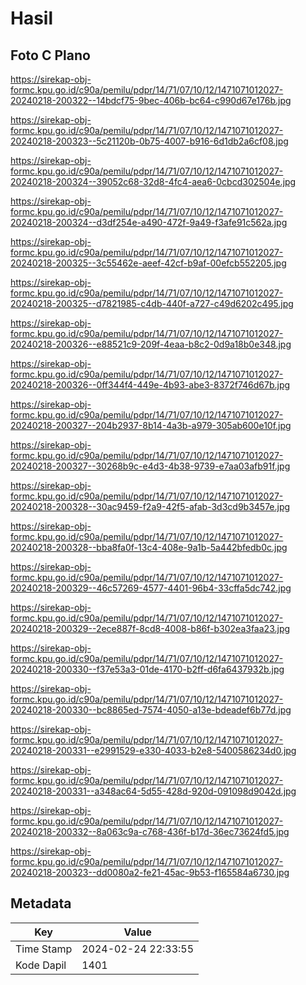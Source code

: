 # Hasil

## Foto C Plano

https://sirekap-obj-formc.kpu.go.id/c90a/pemilu/pdpr/14/71/07/10/12/1471071012027-20240218-200322--14bdcf75-9bec-406b-bc64-c990d67e176b.jpg

https://sirekap-obj-formc.kpu.go.id/c90a/pemilu/pdpr/14/71/07/10/12/1471071012027-20240218-200323--5c21120b-0b75-4007-b916-6d1db2a6cf08.jpg

https://sirekap-obj-formc.kpu.go.id/c90a/pemilu/pdpr/14/71/07/10/12/1471071012027-20240218-200324--39052c68-32d8-4fc4-aea6-0cbcd302504e.jpg

https://sirekap-obj-formc.kpu.go.id/c90a/pemilu/pdpr/14/71/07/10/12/1471071012027-20240218-200324--d3df254e-a490-472f-9a49-f3afe91c562a.jpg

https://sirekap-obj-formc.kpu.go.id/c90a/pemilu/pdpr/14/71/07/10/12/1471071012027-20240218-200325--3c55462e-aeef-42cf-b9af-00efcb552205.jpg

https://sirekap-obj-formc.kpu.go.id/c90a/pemilu/pdpr/14/71/07/10/12/1471071012027-20240218-200325--d7821985-c4db-440f-a727-c49d6202c495.jpg

https://sirekap-obj-formc.kpu.go.id/c90a/pemilu/pdpr/14/71/07/10/12/1471071012027-20240218-200326--e88521c9-209f-4eaa-b8c2-0d9a18b0e348.jpg

https://sirekap-obj-formc.kpu.go.id/c90a/pemilu/pdpr/14/71/07/10/12/1471071012027-20240218-200326--0ff344f4-449e-4b93-abe3-8372f746d67b.jpg

https://sirekap-obj-formc.kpu.go.id/c90a/pemilu/pdpr/14/71/07/10/12/1471071012027-20240218-200327--204b2937-8b14-4a3b-a979-305ab600e10f.jpg

https://sirekap-obj-formc.kpu.go.id/c90a/pemilu/pdpr/14/71/07/10/12/1471071012027-20240218-200327--30268b9c-e4d3-4b38-9739-e7aa03afb91f.jpg

https://sirekap-obj-formc.kpu.go.id/c90a/pemilu/pdpr/14/71/07/10/12/1471071012027-20240218-200328--30ac9459-f2a9-42f5-afab-3d3cd9b3457e.jpg

https://sirekap-obj-formc.kpu.go.id/c90a/pemilu/pdpr/14/71/07/10/12/1471071012027-20240218-200328--bba8fa0f-13c4-408e-9a1b-5a442bfedb0c.jpg

https://sirekap-obj-formc.kpu.go.id/c90a/pemilu/pdpr/14/71/07/10/12/1471071012027-20240218-200329--46c57269-4577-4401-96b4-33cffa5dc742.jpg

https://sirekap-obj-formc.kpu.go.id/c90a/pemilu/pdpr/14/71/07/10/12/1471071012027-20240218-200329--2ece887f-8cd8-4008-b86f-b302ea3faa23.jpg

https://sirekap-obj-formc.kpu.go.id/c90a/pemilu/pdpr/14/71/07/10/12/1471071012027-20240218-200330--f37e53a3-01de-4170-b2ff-d6fa6437932b.jpg

https://sirekap-obj-formc.kpu.go.id/c90a/pemilu/pdpr/14/71/07/10/12/1471071012027-20240218-200330--bc8865ed-7574-4050-a13e-bdeadef6b77d.jpg

https://sirekap-obj-formc.kpu.go.id/c90a/pemilu/pdpr/14/71/07/10/12/1471071012027-20240218-200331--e2991529-e330-4033-b2e8-5400586234d0.jpg

https://sirekap-obj-formc.kpu.go.id/c90a/pemilu/pdpr/14/71/07/10/12/1471071012027-20240218-200331--a348ac64-5d55-428d-920d-091098d9042d.jpg

https://sirekap-obj-formc.kpu.go.id/c90a/pemilu/pdpr/14/71/07/10/12/1471071012027-20240218-200332--8a063c9a-c768-436f-b17d-36ec73624fd5.jpg

https://sirekap-obj-formc.kpu.go.id/c90a/pemilu/pdpr/14/71/07/10/12/1471071012027-20240218-200323--dd0080a2-fe21-45ac-9b53-f165584a6730.jpg


## Metadata

| Key        | Value               |
| ---------- | ------------------- |
| Time Stamp | 2024-02-24 22:33:55 |
| Kode Dapil | 1401                |



